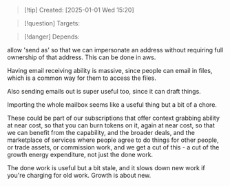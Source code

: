 
>[!tip] Created: [2025-01-01 Wed 15:20]

>[!question] Targets: 

>[!danger] Depends: 

allow 'send as' so that we can impersonate an address without requiring full ownership of that address.  This can be done in aws.

Having email receiving ability is massive, since people can email in files, which is a common way for them to access the files.

Also sending emails out is super useful too, since it can draft things.

Importing the whole mailbox seems like a useful thing but a bit of a chore.

These could be part of our subscriptions that offer context grabbing ability at near cost, so that you can burn tokens on it, again at near cost, so that we can benefit from the capability, and the broader deals, and the marketplace of services where people agree to do things for other people, or trade assets, or commission work, and we get a cut of this - a cut of the growth energy expenditure, not just the done work.

The done work is useful but a bit stale, and it slows down new work if you're charging for old work.  Growth is about new.